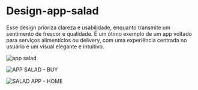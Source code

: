 # Design-app-salad
Esse design prioriza clareza e usabilidade, enquanto transmite um sentimento de frescor e qualidade. É um ótimo exemplo de um app voltado para serviços alimentícios ou delivery, com uma experiência centrada no usuário e um visual elegante e intuitivo.


![app salad](https://github.com/user-attachments/assets/b46eff51-fcad-445b-aa67-e31bca447d4c)

![APP SALAD - BUY ](https://github.com/user-attachments/assets/a51274a1-cf2f-4302-87eb-a1d7e24f2de9)

![SALAD APP - HOME](https://github.com/user-attachments/assets/fd076116-4d7d-438d-9159-bc57698bb345)

